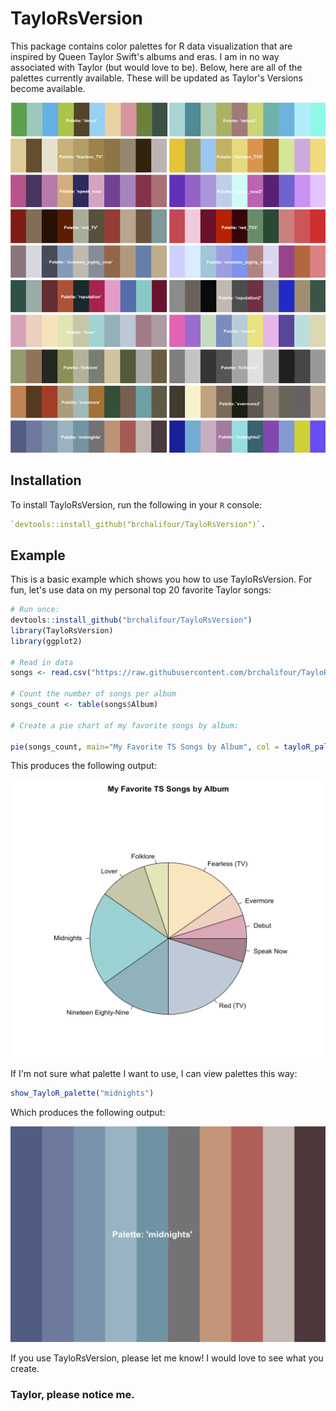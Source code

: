 
# TayloRsVersion

<!-- badges: start -->
<!-- badges: end -->

This package contains color palettes for R data visualization that are inspired by Queen Taylor Swift's albums and eras. I am in no way associated with Taylor (but would love to be). Below, here are all of the palettes currently available. These will be updated as Taylor's Versions become available.

![All Palettes](tay_pals.png)

## Installation

To install TayloRsVersion, run the following in your `R` console:

``` r
`devtools::install_github("brchalifour/TayloRsVersion")`.
```

## Example

This is a basic example which shows you how to use TayloRsVersion. For fun, let's use data on my personal top 20 favorite Taylor songs:

``` r
# Run once: 
devtools::install_github("brchalifour/TayloRsVersion")
library(TayloRsVersion)
library(ggplot2)

# Read in data
songs <- read.csv("https://raw.githubusercontent.com/brchalifour/TayloRsVersion/master/TS_data.csv")

# Count the number of songs per album
songs_count <- table(songs$Album)

# Create a pie chart of my favorite songs by album:

pie(songs_count, main="My Favorite TS Songs by Album", col = tayloR_palette("lover"))

```
This produces the following output:

![Top 20 Favorite Taylor Songs](Top20.png)

If I'm not sure what palette I want to use, I can view palettes this way:

``` r
show_TayloR_palette("midnights")
```
Which produces the following output:

![Midnights Colors](midnights.png)

If you use TayloRsVersion, please let me know! I would love to see what you create.

### Taylor, please notice me.
